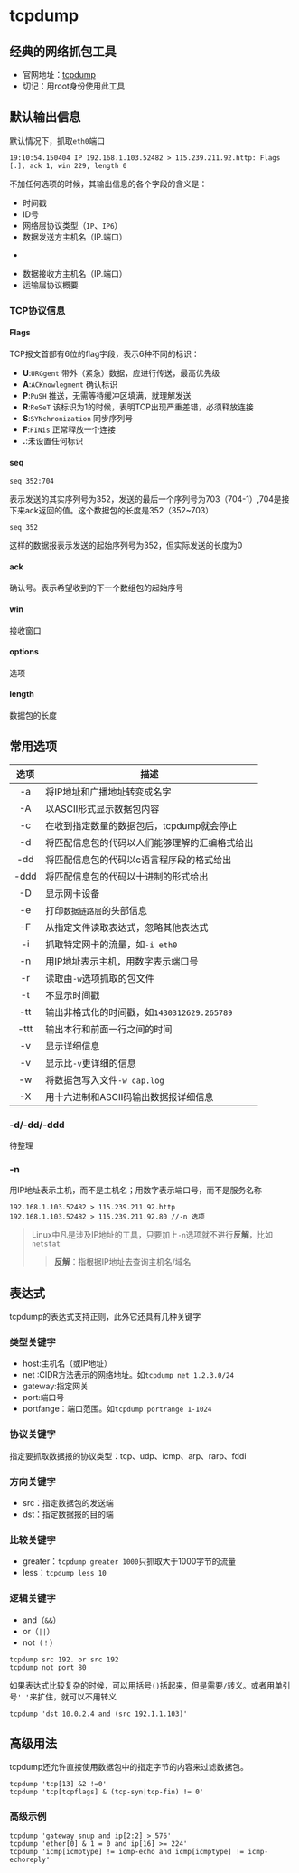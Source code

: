 tcpdump
======
经典的网络抓包工具
----
- 官网地址：[tcpdump](http://www.tcpdump.org/)
- 切记：用root身份使用此工具

## 默认输出信息
默认情况下，抓取`eth0`端口
```
19:10:54.150404 IP 192.168.1.103.52482 > 115.239.211.92.http: Flags [.], ack 1, win 229, length 0
```
不加任何选项的时候，其输出信息的各个字段的含义是：
- 时间戳
- ID号
- 网络层协议类型（`IP`、`IP6`）
- 数据发送方主机名（IP.端口）
- >
- 数据接收方主机名（IP.端口）
- 运输层协议概要

### TCP协议信息
#### Flags
TCP报文首部有6位的flag字段，表示6种不同的标识：
- **U**:`URGgent` 带外（紧急）数据，应进行传送，最高优先级
- **A**:`ACKnowlegment` 确认标识
- **P**:`PuSH` 推送，无需等待缓冲区填满，就理解发送
- **R**:`ReSeT` 该标识为1的时候，表明TCP出现严重差错，必须释放连接
- **S**:`SYNchronization` 同步序列号
- **F**:`FINis` 正常释放一个连接
- **.**:未设置任何标识

#### seq
```
seq 352:704
```
表示发送的其实序列号为352，发送的最后一个序列号为703（704-1）,704是接下来ack返回的值。这个数据包的长度是352（352~703）
```
seq 352
```
这样的数据报表示发送的起始序列号为352，但实际发送的长度为0

#### ack
确认号。表示希望收到的下一个数组包的起始序号
#### win
接收窗口
#### options
选项
#### length
数据包的长度
## 常用选项
|选项|描述
|:---:|----
|-a|将IP地址和广播地址转变成名字
|-A|以ASCII形式显示数据包内容
|-c|在收到指定数量的数据包后，tcpdump就会停止
|-d |将匹配信息包的代码以人们能够理解的汇编格式给出
|-dd |将匹配信息包的代码以c语言程序段的格式给出
|-ddd|将匹配信息包的代码以十进制的形式给出
|-D|显示网卡设备
|-e|打印`数据链路层`的头部信息
|-F|从指定文件读取表达式，忽略其他表达式
|-i|抓取特定网卡的流量，如`-i eth0`
|-n|用IP地址表示主机，用数字表示端口号
|-r|读取由`-w`选项抓取的包文件
|-t|不显示时间戳
|-tt|输出非格式化的时间戳，如`1430312629.265789`
|-ttt|输出本行和前面一行之间的时间
|-v|显示详细信息
|-v|显示比`-v`更详细的信息
|-w|将数据包写入文件`-w cap.log`
|-X|用十六进制和ASCII码输出数据报详细信息

### -d/-dd/-ddd
待整理
### -n
用IP地址表示主机，而不是主机名；用数字表示端口号，而不是服务名称
```
192.168.1.103.52482 > 115.239.211.92.http
192.168.1.103.52482 > 115.239.211.92.80 //-n 选项
```
>Linux中凡是涉及IP地址的工具，只要加上`-n`选项就不进行**反解**，比如`netstat`
>>**反解**：指根据IP地址去查询主机名/域名

## 表达式
tcpdump的表达式支持正则，此外它还具有几种关键字
### 类型关键字
- host:主机名（或IP地址）
- net :CIDR方法表示的网络地址。如`tcpdump net 1.2.3.0/24`
- gateway:指定网关
- port:端口号
- portfange：端口范围。如`tcpdump portrange 1-1024`

### 协议关键字
指定要抓取数据报的协议类型：tcp、udp、icmp、arp、rarp、fddi
### 方向关键字
- src：指定数据包的发送端
- dst：指定数据报的目的端

### 比较关键字
- greater：`tcpdump greater 1000`只抓取大于1000字节的流量
- less：`tcpdump less 10`

### 逻辑关键字
- and（`&&`）
- or（`||`）
- not（`！`）

```
tcpdump src 192. or src 192
tcpdump not port 80
```
如果表达式比较复杂的时候，可以用括号`()`括起来，但是需要`/`转义。或者用单引号`' '`来扩住，就可以不用转义
```
tcpdump 'dst 10.0.2.4 and (src 192.1.1.103)'
```
## 高级用法
tcpdump还允许直接使用数据包中的指定字节的内容来过滤数据包。
```
tcpdump 'tcp[13] &2 !=0'
tcpdump 'tcp[tcpflags] & (tcp-syn|tcp-fin) != 0'
```
### 高级示例
```
tcpdump 'gateway snup and ip[2:2] > 576'
tcpdump 'ether[0] & 1 = 0 and ip[16] >= 224'
tcpdump 'icmp[icmptype] != icmp-echo and icmp[icmptype] != icmp-echoreply'
```

